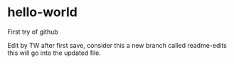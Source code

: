 # hello-world
First try of github

Edit by TW after first save, consider this a new branch called readme-edits
this will go into the updated file.
